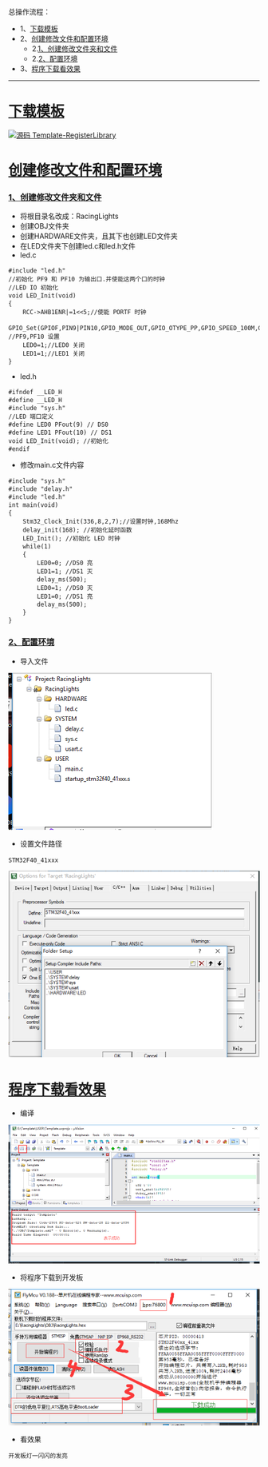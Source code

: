 总操作流程：
- 1、[下载模板](#STM-M4-01)
- 2、[创建修改文件和配置环境](#STM-M4-02)
    - 2.[1、创建修改文件夹和文件](#STM-M4-02-01)
    - 2.[2、配置环境](#STM-M4-02-02)
- 3、[程序下载看效果](#STM-M4-03)

***

# <a name="STM-M4-01" href="#" >下载模板</a>

[![](https://img.shields.io/badge/源码-Template--RegisterLibrary-blue.svg "源码 Template-RegisterLibrary")](https://github.com/lidekai/Template-RegisterLibrary.git)

# <a name="STM-M4-02" href="#" >创建修改文件和配置环境</a>

### <a name="STM-M4-02-01" href="#" >1、创建修改文件夹和文件</a>
- 将根目录名改成：RacingLights
- 创建OBJ文件夹
- 创建HARDWARE文件夹，且其下也创建LED文件夹
- 在LED文件夹下创建led.c和led.h文件
- led.c
```
#include "led.h"
//初始化 PF9 和 PF10 为输出口.并使能这两个口的时钟
//LED IO 初始化
void LED_Init(void)
{
	RCC->AHB1ENR|=1<<5;//使能 PORTF 时钟
	GPIO_Set(GPIOF,PIN9|PIN10,GPIO_MODE_OUT,GPIO_OTYPE_PP,GPIO_SPEED_100M,GPIO_PUPD_PU); //PF9,PF10 设置
	LED0=1;//LED0 关闭
	LED1=1;//LED1 关闭
}

```
- led.h
```
#ifndef __LED_H
#define __LED_H
#include "sys.h"
//LED 端口定义
#define LED0 PFout(9) // DS0
#define LED1 PFout(10) // DS1
void LED_Init(void); //初始化
#endif

```
- 修改main.c文件内容
```
#include "sys.h"
#include "delay.h"
#include "led.h"
int main(void)
{
	Stm32_Clock_Init(336,8,2,7);//设置时钟,168Mhz
	delay_init(168); //初始化延时函数
	LED_Init(); //初始化 LED 时钟
	while(1)
	{
		LED0=0; //DS0 亮
		LED1=1; //DS1 灭
		delay_ms(500);
		LED0=1; //DS0 灭
		LED1=0; //DS1 亮
		delay_ms(500);
	}
}

```
### <a name="STM-M4-02-02" href="#" >2、配置环境</a>
- 导入文件

![](image/6-1.png)

- 设置文件路径

`STM32F40_41xxx`

![](image/6-2.png)


# <a name="STM-M4-03" href="#" >程序下载看效果</a>
- 编译

![](image/3-13.png)

- 将程序下载到开发板

![](image/5-3.png)

- 看效果

`开发板灯一闪闪的发亮`